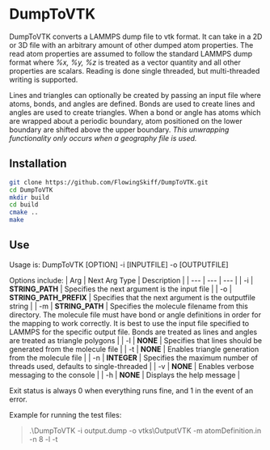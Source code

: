 # DumpToVTK

DumpToVTK converts a LAMMPS dump file to vtk format. It can take in a 2D or 3D file with an arbitrary amount of other dumped atom properties.
The read atom properties are assumed to follow the standard LAMMPS dump format where _%x, %y, %z_ is treated as a vector quantity and all other properties are scalars.
Reading is done single threaded, but multi-threaded writing is supported.

Lines and triangles can optionally be created by passing an input file where atoms, bonds, and angles are defined.
Bonds are used to create lines and angles are used to create triangles.
When a bond or angle has atoms which are wrapped about a periodic boundary, atom positioned on the lower boundary are shifted above the upper boundary.
_This unwrapping functionality only occurs when a geography file is used._

## Installation

```bash
git clone https://github.com/FlowingSkiff/DumpToVTK.git
cd DumpToVTK
mkdir build
cd build
cmake ..
make
```

## Use

Usage is: DumpToVTK [OPTION] -i [INPUTFILE] -o [OUTPUTFILE]

Options include:
| Arg | Next Arg Type | Description |
| --- | --- | --- |
| -i | __STRING_PATH__ | Specifies the next argument is the input file |
| -o | __STRING_PATH_PREFIX__ | Specifies that the next argument is the outputfile string |
| -m | __STRING_PATH__ | Specifies the molecule filename from this directory. The molecule file must have bond or angle definitions in order for the mapping to work correctly. It is best to use the input file specified to LAMMPS for the specific output file. Bonds are treated as lines and angles are treated as triangle polygons |
| -l | __NONE__ | Specifies that lines should be generated from the molecule file |
| -t | __NONE__ | Enables triangle generation from the molecule file |
| -n | __INTEGER__ | Specifies the maximum number of threads used, defaults to single-threaded |
| -v | __NONE__ | Enables verbose messaging to the console |
| -h | __NONE__ | Displays the help message |

Exit status is always 0 when everything runs fine, and 1 in the event of an error.

Example for running the test files:
>.\DumpToVTK -i output.dump -o vtks\OutputVTK -m atomDefinition.in -n 8 -l -t
